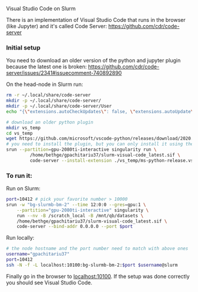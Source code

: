 Visual Studio Code on Slurm

There is an implementation of Visual Studio Code that runs in the browser (like Jupyter) and it's called Code Server:
https://github.com/cdr/code-server

### Initial setup 
You need to download an older version of the python and jupyter plugin because the latest one is broken:
https://github.com/cdr/code-server/issues/2341#issuecomment-740892890

On the head-node in Slurm run:
```sh
rm -r ~/.local/share/code-server
mkdir -p ~/.local/share/code-server/
mkdir -p ~/.local/share/code-server/User
echo "{\"extensions.autoCheckUpdates\": false, \"extensions.autoUpdate\": false}" > ~/.local/share/code-server/User/settings.json

# download an older python plugin
mkdir vs_temp
cd vs_temp
wget https://github.com/microsoft/vscode-python/releases/download/2020.10.332292344/ms-python-release.vsix
# you need to install the plugin, but you can only install it using the code-server container
srun --partition=gpu-2080ti-interactive singularity run \
         /home/bethge/gpachitariu37/slurm-visual-code_latest.sif \
         code-server --install-extension ./vs_temp/ms-python-release.vsix

```

### To run it:

Run on Slurm:
```sh
port=10412 # pick your favorite number > 10000
srun -w "bg-slurmb-bm-2" --time 12:0:0 --gres=gpu:1 \
    --partition="gpu-2080ti-interactive" singularity \
    run --nv -B /scratch_local -B /mnt/qb/datasets \
    /home/bethge/gpachitariu37/slurm-visual-code_latest.sif \
    code-server --bind-addr 0.0.0.0 --port $port
```

Run locally:
```sh
# the node hostname and the port number need to match with above ones
username="gpachitariu37"
port=10412
ssh -N -f -L localhost:10100:bg-slurmb-bm-2:$port $username@slurm
```

Finally go in the browser to [localhost:10100](localhost:10100). If the setup was done correctly you should see Visual Studio Code.
